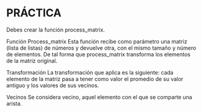 # PRÁCTICA

Debes crear la función process_matrix.

Función Process_matrix
Esta función recibe como parámetro una matriz (lista de listas) de números 
y devuelve otra, con el mismo tamaño y número de elementos.
De tal forma que process_matrix transforma los elementos de la matriz 
original.

Transformación
La transformación que aplica es la siguiente: cada elemento de la matriz 
pasa a tener como valor el promedio de su valor antiguo y los valores de 
sus vecinos.

Vecinos
Se considera vecino, aquel elemento con el que se comparte una arista.
